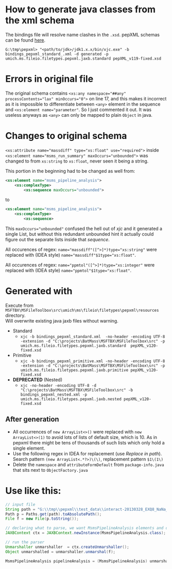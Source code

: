 # How to generate java classes from the xml schema
The bindings file will resolve name clashes in the `.xsd`.
pepXML schemas can be found [here](https://sourceforge.net/p/sashimi/code/HEAD/tree/trunk/trans_proteomic_pipeline/schema/).

`G:\tmp\pepxml>
	"<path/to/jdk>/jdk1.x.x/bin/xjc.exe"
	-b bindings_pepxml_standard_.xml
	-d generated
	-p umich.ms.fileio.filetypes.pepxml.jaxb.standard
	pepXML_v119-fixed.xsd`

# Errors in original file
The original schema contains `<xs:any namespace="##any" processContents="lax" minOccurs="0">`
on line 17, and this makes it incorrect as it is impossible to differentiate between
`<any>` element in the sequence and `<xs:element name="parameter"`. So I just commented it
out. It was useless anyways as `<any>` can only be mapped to plain `Object` in java.

# Changes to original schema
`<xs:attribute name="massdiff" type="xs:float" use="required">` inside `<xs:element name="msms_run_summary" maxOccurs="unbounded">`
was changed to from `xs:string` to `xs:float`, never seen it being a string.

This portion in the beginning had to be changed as well from:
```xml
<xs:element name="msms_pipeline_analysis">
    <xs:complexType>
        <xs:sequence maxOccurs="unbounded">
```
to
```xml
<xs:element name="msms_pipeline_analysis">
    <xs:complexType>
        <xs:sequence>
```
This `maxOccurs="unbounded"` confused the hell out of _xjc_ and it generated a single List<Object>, but without this
redundant unbounded hint it actually could figure out the separate lists inside that _sequence_.

All occurences of regex: `name="massdiff"([^>]*)type="xs:string"` were replaced with (IDEA style) `name="massdiff"$1type="xs:float"`.  

All occurences of regex: `name="ppmtol"([^>]*)type="xs:integer"` were replaced with (IDEA style) `name="ppmtol"$1type="xs:float"`.  



# Generated with  
Execute from `MSFTBX\MSFileToolbox\src\umich\ms\fileio\filetypes\pepxml\resources` directory.  
Will overwrite existing java jaxb files without warning.  

* Standard
  * `xjc -b bindings_pepxml_standard.xml  -no-header -encoding UTF-8 -extension -d "C:\projects\BatMass\MSFTBX\MSFileToolbox\src" -p umich.ms.fileio.filetypes.pepxml.jaxb.standard  pepXML_v120-fixed.xsd`
* Primitive 
  * `xjc -b bindings_pepxml_primitive.xml -no-header -encoding UTF-8 -extension -d "C:\projects\BatMass\MSFTBX\MSFileToolbox\src" -p umich.ms.fileio.filetypes.pepxml.jaxb.primitive pepXML_v120-fixed.xsd`
* __DEPRECATED__ (Nested) 
  * `xjc -no-header -encoding UTF-8 -d "C:\projects\BatMass\MSFTBX\MSFileToolbox\src" -b bindings_pepxml_nested.xml -p umich.ms.fileio.filetypes.pepxml.jaxb.nested pepXML_v120-fixed.xsd`
##  After generation
* All occurrences of  `new ArrayList<>()` were replaced with `new ArrayList<>(1)` to avoid lots of lists
    of default size, which is 10. As in pepxml there might be tens of thousands of such lists which only 
    hold a single element.
* Use the following regex in IDEA for replacement (use _Replace in path_). Search pattern `(new ArrayList<.*?>)\(\)`,
    replacement pattern `$1\(1\)`
* Delete the `namespace` and `attributeFormDefault` from `package-info.java` that sits next to `ObjectFactory.java`

# Use like this:

```java
// input file
String path = "G:\\tmp\\pepxml\\test_data\\interact-20130328_EXQ8_NaNa_SA_HeLa_rep04_06.pep.xml";
Path p = Paths.get(path).toAbsolutePath();
File f = new File(p.toString());

// declaring what to parse, we want MsmsPipelineAnalysis elements and don't care about the rest
JAXBContext ctx = JAXBContext.newInstance(MsmsPipelineAnalysis.class);

// run the parser
Unmarshaller unmarshaller  = ctx.createUnmarshaller();
Object unmarshalled = unmarshaller.unmarshal(f);

MsmsPipelineAnalysis pipelineAnalysis = (MsmsPipelineAnalysis) unmarshalled;
```
